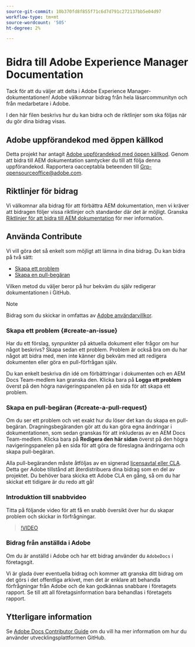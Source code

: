 ```yaml
---
source-git-commit: 10b370fd8f855f71c6d7d791c272137bb5e04d97
workflow-type: tm+mt
source-wordcount: '505'
ht-degree: 2%

---
```

# Bidra till Adobe Experience Manager Documentation

Tack för att du väljer att delta i Adobe Experience Manager-dokumentationen! Adobe välkomnar bidrag från hela läsarcommunityn och från medarbetare i Adobe.

I den här filen beskrivs hur du kan bidra och de riktlinjer som ska följas när du gör dina bidrag visas.

## Adobe uppförandekod med öppen källkod

Detta projekt har antagit [Adobe uppförandekod med öppen källkod](code-of-conduct.md). Genom att bidra till AEM dokumentation samtycker du till att följa denna uppförandekod. Rapportera oacceptabla beteenden till [Grp-opensourceoffice@adobe.com](mailto:Grp-opensourceoffice@adobe.com).

## Riktlinjer för bidrag

Vi välkomnar alla bidrag för att förbättra AEM dokumentation, men vi kräver att bidragen följer vissa riktlinjer och standarder där det är möjligt. Granska [Riktlinjer för att bidra till AEM dokumentation](guidelines.md) för mer information.

## Använda Contribute

Vi vill göra det så enkelt som möjligt att lämna in dina bidrag. Du kan bidra på två sätt:

* [Skapa ett problem](#create-an-issue)
* [Skapa en pull-begäran](#create-a-pull-request)

Vilken metod du väljer beror på hur bekväm du själv redigerar dokumentationen i GitHub.

>[!NOTE]
>
>Bidrag som du skickar in omfattas av [Adobe användarvillkor](https://www.adobe.com/legal/terms.html).

### Skapa ett problem {#create-an-issue}

Har du ett förslag, synpunkter på aktuella dokument eller frågor om hur något beskrivs? Skapa sedan ett problem. Problem är också bra om du har något att bidra med, men inte känner dig bekväm med att redigera dokumenten eller göra en pull-förfrågan själv.

Du kan enkelt beskriva din idé om förbättringar i dokumenten och en AEM Docs Team-medlem kan granska den. Klicka bara på **Logga ett problem** överst på den högra navigeringspanelen på en sida för att skapa ett problem.

### Skapa en pull-begäran {#create-a-pull-request}

Om du ser ett problem och vet exakt hur du löser det kan du skapa en pull-begäran. Dragningsbegäranden gör att du kan göra egna ändringar i dokumentationen, som sedan granskas för att inkluderas av en AEM Docs Team-medlem. Klicka bara på **Redigera den här sidan** överst på den högra navigeringspanelen på en sida för att göra de föreslagna ändringarna och skapa pull-begäran.

Alla pull-begäranden måste åtföljas av en signerad [licensavtal eller CLA](https://opensource.adobe.com/cla.html). Detta ger Adobe tillstånd att återdistribuera dina bidrag som en del av projektet. Du behöver bara skicka ett Adobe CLA en gång, så om du har skickat ett tidigare är du redo att gå!

### Introduktion till snabbvideo

Titta på följande video för att få en snabb översikt över hur du skapar problem och skickar in förfrågningar.

>[!VIDEO](https://video.tv.adobe.com/v/27069)

### Bidrag från anställda i Adobe

Om du är anställd i Adobe och har ett bidrag använder du `AdobeDocs` i företagsgit.

Vi är glada över eventuella bidrag och kommer att granska ditt bidrag om det görs i det offentliga arkivet, men det är enklare att behandla förfrågningar från Adobe och de kan godkännas snabbare i företagets rapport. Se till att all företagsinformation bara behandlas i företagets rapport.

## Ytterligare information

Se [Adobe Docs Contributor Guide](https://experienceleague.adobe.com/docs/contributor/contributor-guide/introduction.html) om du vill ha mer information om hur du använder utvecklingsplattformen GitHub.

